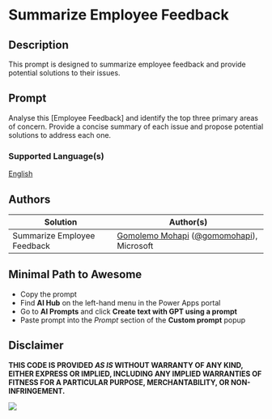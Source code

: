 # Summarize Employee Feedback

## Description

This prompt is designed to summarize employee feedback and provide potential solutions to their issues.

## Prompt

Analyse this [Employee Feedback] and identify the top three primary areas of concern. Provide a concise summary of each issue and propose potential solutions to address each one.

### Supported Language(s)

[English](./en-us/prompt.md)

## Authors

Solution|Author(s)
--------|---------
Summarize Employee Feedback | [Gomolemo Mohapi](https://github.com/gomomohapi) ([@gomomohapi](https://twitter.com/gomomohapi)), Microsoft

## Minimal Path to Awesome

* Copy the prompt
* Find **AI Hub** on the left-hand menu in the Power Apps portal
* Go to **AI Prompts** and click **Create text with GPT using a prompt**
* Paste prompt into the *Prompt* section of the **Custom prompt** popup

## Disclaimer

**THIS CODE IS PROVIDED *AS IS* WITHOUT WARRANTY OF ANY KIND, EITHER EXPRESS OR IMPLIED, INCLUDING ANY IMPLIED WARRANTIES OF FITNESS FOR A PARTICULAR PURPOSE, MERCHANTABILITY, OR NON-INFRINGEMENT.**

<img src="https://m365-visitor-stats.azurewebsites.net/powerplatform-prompts/samples/ai-builder/summarize-employee-feedback" aria-hidden="true" />
